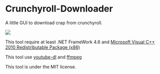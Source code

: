 # Crunchyroll-Downloader
A little GUI to download crap from crunchyroll.

<a href="https://puush.tuto-craft.com/3s3J5B.png"><img src="https://puush.tuto-craft.com/3s3J5B.png"></a>

This tool require at least .NET FrameWork 4.6 and <a href="https://www.microsoft.com/en-US/download/details.aspx?id=5555">Microsoft Visual C++ 2010 Redistributable Package (x86)</a>

This tool use [youtube-dl](https://github.com/rg3/youtube-dl) and [ffmpeg](https://ffmpeg.org/)
 
This tool is under the MIT license.
